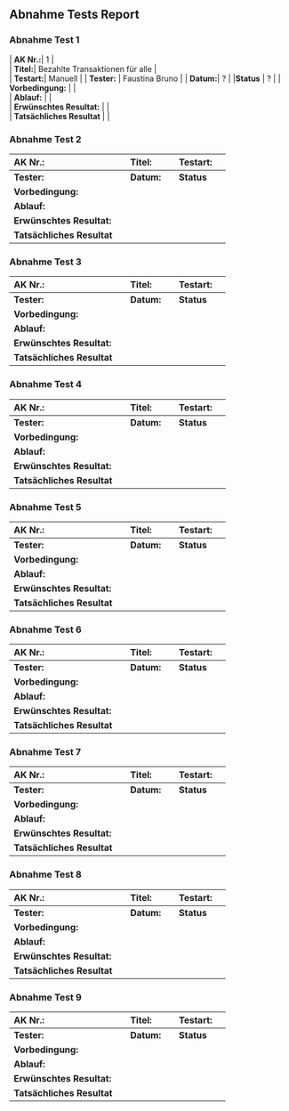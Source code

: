 ## Abnahme Tests Report

### Abnahme Test 1

| **AK Nr.:**|     1           |  
| **Titel:**| Bezahlte Transaktionen für alle |   
| **Testart:**| Manuell  |
| **Tester:**                | Faustina Bruno  |
| **Datum:**| ?  |
|**Status**  | ?  |
| **Vorbedingung:**          |   |      
| **Ablauf:**                |   |          
| **Erwünschtes Resultat:**  |   |       
| **Tatsächliches Resultat** |   |         

### Abnahme Test 2

| **AK Nr.:**                |   |**Titel:** |   | **Testart:**|   |
|:---------------------------|---|:----------|---|:------------|---|
| **Tester:**                |   | **Datum:**|   | **Status**  |   |
| **Vorbedingung:**          |   |           |   |             |   |
| **Ablauf:**                |   |           |   |             |   |
| **Erwünschtes Resultat:**  |   |           |   |             |   |
| **Tatsächliches Resultat** |   |           |   |             |   |

### Abnahme Test 3

| **AK Nr.:**                |   |**Titel:** |   | **Testart:**|   |
|:---------------------------|---|:----------|---|:------------|---|
| **Tester:**                |   | **Datum:**|   | **Status**  |   |
| **Vorbedingung:**          |   |           |   |             |   |
| **Ablauf:**                |   |           |   |             |   |
| **Erwünschtes Resultat:**  |   |           |   |             |   |
| **Tatsächliches Resultat** |   |           |   |             |   |

### Abnahme Test 4

| **AK Nr.:**                |   |**Titel:** |   | **Testart:**|   |
|:---------------------------|---|:----------|---|:------------|---|
| **Tester:**                |   | **Datum:**|   | **Status**  |   |
| **Vorbedingung:**          |   |           |   |             |   |
| **Ablauf:**                |   |           |   |             |   |
| **Erwünschtes Resultat:**  |   |           |   |             |   |
| **Tatsächliches Resultat** |   |           |   |             |   |

### Abnahme Test 5

| **AK Nr.:**                |   |**Titel:** |   | **Testart:**|   |
|:---------------------------|---|:----------|---|:------------|---|
| **Tester:**                |   | **Datum:**|   | **Status**  |   |
| **Vorbedingung:**          |   |           |   |             |   |
| **Ablauf:**                |   |           |   |             |   |
| **Erwünschtes Resultat:**  |   |           |   |             |   |
| **Tatsächliches Resultat** |   |           |   |             |   |

### Abnahme Test 6

| **AK Nr.:**                |   |**Titel:** |   | **Testart:**|   |
|:---------------------------|---|:----------|---|:------------|---|
| **Tester:**                |   | **Datum:**|   | **Status**  |   |
| **Vorbedingung:**          |   |           |   |             |   |
| **Ablauf:**                |   |           |   |             |   |
| **Erwünschtes Resultat:**  |   |           |   |             |   |
| **Tatsächliches Resultat** |   |           |   |             |   |

### Abnahme Test 7

| **AK Nr.:**                |   |**Titel:** |   | **Testart:**|   |
|:---------------------------|---|:----------|---|:------------|---|
| **Tester:**                |   | **Datum:**|   | **Status**  |   |
| **Vorbedingung:**          |   |           |   |             |   |
| **Ablauf:**                |   |           |   |             |   |
| **Erwünschtes Resultat:**  |   |           |   |             |   |
| **Tatsächliches Resultat** |   |           |   |             |   |

### Abnahme Test 8

| **AK Nr.:**                |   |**Titel:** |   | **Testart:**|   |
|:---------------------------|---|:----------|---|:------------|---|
| **Tester:**                |   | **Datum:**|   | **Status**  |   |
| **Vorbedingung:**          |   |           |   |             |   |
| **Ablauf:**                |   |           |   |             |   |
| **Erwünschtes Resultat:**  |   |           |   |             |   |
| **Tatsächliches Resultat** |   |           |   |             |   |

### Abnahme Test 9

| **AK Nr.:**                |   |**Titel:** |   | **Testart:**|   |
|:---------------------------|---|:----------|---|:------------|---|
| **Tester:**                |   | **Datum:**|   | **Status**  |   |
| **Vorbedingung:**          |   |           |   |             |   |
| **Ablauf:**                |   |           |   |             |   |
| **Erwünschtes Resultat:**  |   |           |   |             |   |
| **Tatsächliches Resultat** |   |           |   |             |   |

